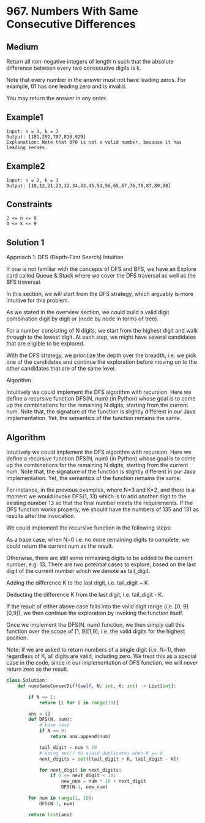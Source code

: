 # 967. Numbers With Same Consecutive Differences

## Medium 

Return all non-negative integers of length n such that the absolute difference between every two consecutive digits is k.

Note that every number in the answer must not have leading zeros. For example, 01 has one leading zero and is invalid.

You may return the answer in any order.  

## Example1  

```
Input: n = 3, k = 7
Output: [181,292,707,818,929]
Explanation: Note that 070 is not a valid number, because it has leading zeroes.
```

## Example2

```
Input: n = 2, k = 1
Output: [10,12,21,23,32,34,43,45,54,56,65,67,76,78,87,89,98]
```

## Constraints

```
2 <= n <= 9
0 <= k <= 9
```

## Solution 1

Approach 1: DFS (Depth-First Search)
Intuition

If one is not familiar with the concepts of DFS and BFS, we have an Explore card called Queue & Stack where we cover the DFS traversal as well as the BFS traversal.

In this section, we will start from the DFS strategy, which arguably is more intuitive for this problem.

As we stated in the overview section, we could build a valid digit combination digit by digit or (node by node in terms of tree).

For a number consisting of N digits, we start from the highest digit and walk through to the lowest digit. At each step, we might have several candidates that are eligible to be explored.

With the DFS strategy, we prioritize the depth over the breadth, i.e. we pick one of the candidates and continue the exploration before moving on to the other candidates that are of the same level.

Algorithm

Intuitively we could implement the DFS algorithm with recursion. Here we define a recursive function DFS(N, num) (in Python) whose goal is to come up the combinations for the remaining N digits, starting from the current num. Note that, the signature of the function is slightly different in our Java implementation. Yet, the semantics of the function remains the same.

## Algorithm

Intuitively we could implement the DFS algorithm with recursion. Here we define a recursive function DFS(N, num) (in Python) whose goal is to come up the combinations for the remaining N digits, starting from the current num. Note that, the signature of the function is slightly different in our Java implementation. Yet, the semantics of the function remains the same.

For instance, in the previous examples, where N=3 and K=2, and there is a moment we would invoke DFS(1, 13) which is to add another digit to the existing number 13 so that the final number meets the requirements. If the DFS function works properly, we should have the numbers of 135 and 131 as results after the invocation.

We could implement the recursive function in the following steps:

As a base case, when N=0 i.e. no more remaining digits to complete, we could return the current num as the result.

Otherwise, there are still some remaining digits to be added to the current number, e.g. 13. There are two potential cases to explore, based on the last digit of the current number which we denote as tail_digit.

Adding the difference K to the last digit, i.e. tail_digit + K.

Deducting the difference K from the last digit, i.e. tail_digit - K.

If the result of either above case falls into the valid digit range (i.e. [0, 9][0,9]), we then continue the exploration by invoking the function itself.

Once we implement the DFS(N, num) function, we then simply call this function over the scope of [1, 9][1,9], i.e. the valid digits for the highest position.

Note: If we are asked to return numbers of a single digit (i.e. N=1), then regardless of K, all digits are valid, including zero. We treat this as a special case in the code, since in our implementation of DFS function, we will never return zero as the result.  



```python
class Solution:
    def numsSameConsecDiff(self, N: int, K: int) -> List[int]:

        if N == 1:
            return [i for i in range(10)]

        ans = []
        def DFS(N, num):
            # base case
            if N == 0:
                return ans.append(num)

            tail_digit = num % 10
            # using set() to avoid duplicates when K == 0
            next_digits = set([tail_digit + K, tail_digit - K])

            for next_digit in next_digits:
                if 0 <= next_digit < 10:
                    new_num = num * 10 + next_digit
                    DFS(N-1, new_num)

        for num in range(1, 10):
            DFS(N-1, num)

        return list(ans)
```